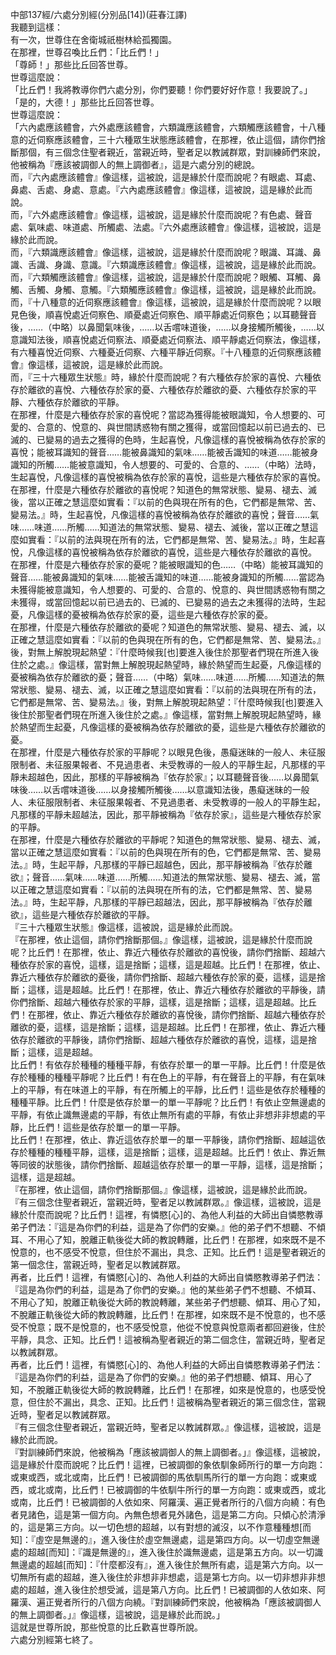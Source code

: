 中部137經/六處分別經(分別品[14])(莊春江譯)  
我聽到這樣：  
有一次，世尊住在舍衛城祇樹林給孤獨園。  
在那裡，世尊召喚比丘們：「比丘們！」  
「尊師！」那些比丘回答世尊。  
世尊這麼說：  
「比丘們！我將教導你們六處分別，你們要聽！你們要好好作意！我要說了。」  
「是的，大德！」那些比丘回答世尊。  
世尊這麼說：  
「六內處應該體會，六外處應該體會，六類識應該體會，六類觸應該體會，十八種意的近伺察應該體會，三十六種眾生狀態應該體會，在那裡，依止這個，請你們捨斷那個，有三個念住聖者親近，當親近時，聖者足以教誡群眾，對訓練師們來說，他被稱為『應該被調御人的無上調御者』，這是六處分別的總說。  
而，『六內處應該體會』像這樣，這被說，這是緣於什麼而說呢？有眼處、耳處、鼻處、舌處、身處、意處。『六內處應該體會』像這樣，這被說，這是緣於此而說。  
而，『六外處應該體會』像這樣，這被說，這是緣於什麼而說呢？有色處、聲音處、氣味處、味道處、所觸處、法處。『六外處應該體會』像這樣，這被說，這是緣於此而說。  
而，『六類識應該體會』像這樣，這被說，這是緣於什麼而說呢？眼識、耳識、鼻識、舌識、身識、意識。『六類識應該體會』像這樣，這被說，這是緣於此而說。  
而，『六類觸應該體會』像這樣，這被說，這是緣於什麼而說呢？眼觸、耳觸、鼻觸、舌觸、身觸、意觸。『六類觸應該體會』像這樣，這被說，這是緣於此而說。  
而，『十八種意的近伺察應該體會』像這樣，這被說，這是緣於什麼而說呢？以眼見色後，順喜悅處近伺察色、順憂處近伺察色、順平靜處近伺察色；以耳聽聲音後，……（中略）以鼻聞氣味後，……以舌嚐味道後，……以身接觸所觸後，……以意識知法後，順喜悅處近伺察法、順憂處近伺察法、順平靜處近伺察法，像這樣，有六種喜悅近伺察、六種憂近伺察、六種平靜近伺察。『十八種意的近伺察應該體會』像這樣，這被說，這是緣於此而說。  
而，『三十六種眾生狀態』時，緣於什麼而說呢？有六種依存於家的喜悅、六種依存於離欲的喜悅、六種依存於家的憂、六種依存於離欲的憂、六種依存於家的平靜、六種依存於離欲的平靜。  
在那裡，什麼是六種依存於家的喜悅呢？當認為獲得能被眼識知，令人想要的、可愛的、合意的、悅意的、與世間誘惑物有關之獲得，或當回憶起以前已過去的、已滅的、已變易的過去之獲得的色時，生起喜悅，凡像這樣的喜悅被稱為依存於家的喜悅；能被耳識知的聲音……能被鼻識知的氣味……能被舌識知的味道……能被身識知的所觸……能被意識知，令人想要的、可愛的、合意的、……（中略）法時，生起喜悅，凡像這樣的喜悅被稱為依存於家的喜悅，這些是六種依存於家的喜悅。  
在那裡，什麼是六種依存於離欲的喜悅呢？知道色的無常狀態、變易、褪去、滅後，當以正確之慧這麼如實看：『以前的色與現在所有的色，它們都是無常、苦、變易法。』時，生起喜悅，凡像這樣的喜悅被稱為依存於離欲的喜悅；聲音……氣味……味道……所觸……知道法的無常狀態、變易、褪去、滅後，當以正確之慧這麼如實看：『以前的法與現在所有的法，它們都是無常、苦、變易法。』時，生起喜悅，凡像這樣的喜悅被稱為依存於離欲的喜悅，這些是六種依存於離欲的喜悅。  
在那裡，什麼是六種依存於家的憂呢？能被眼識知的色……（中略）能被耳識知的聲音……能被鼻識知的氣味……能被舌識知的味道……能被身識知的所觸……當認為未獲得能被意識知，令人想要的、可愛的、合意的、悅意的、與世間誘惑物有關之未獲得，或當回憶起以前已過去的、已滅的、已變易的過去之未獲得的法時，生起憂，凡像這樣的憂被稱為依存於家的憂，這些是六種依存於家的憂。  
在那裡，什麼是六種依存於離欲的憂呢？知道色的無常狀態、變易、褪去、滅，以正確之慧這麼如實看：『以前的色與現在所有的色，它們都是無常、苦、變易法。』後，對無上解脫現起熱望：『什麼時候我[也]要進入後住於那聖者們現在所進入後住於之處。』像這樣，當對無上解脫現起熱望時，緣於熱望而生起憂，凡像這樣的憂被稱為依存於離欲的憂；聲音……（中略）氣味……味道……所觸……知道法的無常狀態、變易、褪去、滅，以正確之慧這麼如實看：『以前的法與現在所有的法，它們都是無常、苦、變易法。』後，對無上解脫現起熱望：『什麼時候我[也]要進入後住於那聖者們現在所進入後住於之處。』像這樣，當對無上解脫現起熱望時，緣於熱望而生起憂，凡像這樣的憂被稱為依存於離欲的憂，這些是六種依存於離欲的憂。  
在那裡，什麼是六種依存於家的平靜呢？以眼見色後，愚癡迷昧的一般人、未征服限制者、未征服果報者、不見過患者、未受教導的一般人的平靜生起，凡那樣的平靜未超越色，因此，那樣的平靜被稱為『依存於家』；以耳聽聲音後……以鼻聞氣味後……以舌嚐味道後……以身接觸所觸後……以意識知法後，愚癡迷昧的一般人、未征服限制者、未征服果報者、不見過患者、未受教導的一般人的平靜生起，凡那樣的平靜未超越法，因此，那平靜被稱為『依存於家』，這些是六種依存於家的平靜。  
在那裡，什麼是六種依存於離欲的平靜呢？知道色的無常狀態、變易、褪去、滅，當以正確之慧這麼如實看：『以前的色與現在所有的色，它們都是無常、苦、變易法。』時，生起平靜，凡那樣的平靜已超越色，因此，那平靜被稱為『依存於離欲』；聲音……氣味……味道……所觸……知道法的無常狀態、變易、褪去、滅，當以正確之慧這麼如實看：『以前的法與現在所有的法，它們都是無常、苦、變易法。』時，生起平靜，凡那樣的平靜已超越法，因此，那平靜被稱為『依存於離欲』，這些是六種依存於離欲的平靜。  
『三十六種眾生狀態』像這樣，這被說，這是緣於此而說。  
『在那裡，依止這個，請你們捨斷那個。』像這樣，這被說，這是緣於什麼而說呢？比丘們！在那裡，依止、靠近六種依存於離欲的喜悅後，請你們捨斷、超越六種依存於家的喜悅，這樣，這是捨斷；這樣，這是超越。比丘們！在那裡，依止、靠近六種依存於離欲的憂後，請你們捨斷、超越六種依存於家的憂，這樣，這是捨斷；這樣，這是超越。比丘們！在那裡，依止、靠近六種依存於離欲的平靜後，請你們捨斷、超越六種依存於家的平靜，這樣，這是捨斷；這樣，這是超越。比丘們！在那裡，依止、靠近六種依存於離欲的喜悅後，請你們捨斷、超越六種依存於離欲的憂，這樣，這是捨斷；這樣，這是超越。比丘們！在那裡，依止、靠近六種依存於離欲的平靜後，請你們捨斷、超越六種依存於離欲的喜悅，這樣，這是捨斷；這樣，這是超越。  
比丘們！有依存於種種的種種平靜，有依存於單一的單一平靜。比丘們！什麼是依存於種種的種種平靜呢？比丘們！有在色上的平靜，有在聲音上的平靜，有在氣味上的平靜，有在味道上的平靜，有在所觸上的平靜，比丘們！這些是依存於種種的種種平靜。比丘們！什麼是依存於單一的單一平靜呢？比丘們！有依止空無邊處的平靜，有依止識無邊處的平靜，有依止無所有處的平靜，有依止非想非非想處的平靜，比丘們！這些是依存於單一的單一平靜。  
比丘們！在那裡，依止、靠近這依存於單一的單一平靜後，請你們捨斷、超越這依存於種種的種種平靜，這樣，這是捨斷；這樣，這是超越。比丘們！依止、靠近無等同彼的狀態後，請你們捨斷、超越這依存於單一的單一平靜，這樣，這是捨斷；這樣，這是超越。  
『在那裡，依止這個，請你們捨斷那個。』像這樣，這被說，這是緣於此而說。  
『有三個念住聖者親近，當親近時，聖者足以教誡群眾。』像這樣，這被說，這是緣於什麼而說呢？比丘們！這裡，有憐愍[心]的、為他人利益的大師出自憐愍教導弟子們法：『這是為你們的利益，這是為了你們的安樂。』他的弟子們不想聽、不傾耳、不用心了知，脫離正軌後從大師的教說轉離，比丘們！在那裡，如來既不是不悅意的，也不感受不悅意，但住於不漏出，具念、正知。比丘們！這是聖者親近的第一個念住，當親近時，聖者足以教誡群眾。  
再者，比丘們！這裡，有憐愍[心]的、為他人利益的大師出自憐愍教導弟子們法：『這是為你們的利益，這是為了你們的安樂。』他的某些弟子們不想聽、不傾耳、不用心了知，脫離正軌後從大師的教說轉離，某些弟子們想聽、傾耳、用心了知，不脫離正軌後從大師的教說轉離，比丘們！在那裡，如來既不是不悅意的，也不感受不悅意；既不是悅意的，也不感受悅意，他從不悅意與悅意兩者都回避後，住於平靜，具念、正知。比丘們！這被稱為聖者親近的第二個念住，當親近時，聖者足以教誡群眾。  
再者，比丘們！這裡，有憐愍[心]的、為他人利益的大師出自憐愍教導弟子們法：『這是為你們的利益，這是為了你們的安樂。』他的弟子們想聽、傾耳、用心了知，不脫離正軌後從大師的教說轉離，比丘們！在那裡，如來是悅意的，也感受悅意，但住於不漏出，具念、正知。比丘們！這被稱為聖者親近的第三個念住，當親近時，聖者足以教誡群眾。  
『有三個念住聖者親近，當親近時，聖者足以教誡群眾。』像這樣，這被說，這是緣於此而說。  
『對訓練師們來說，他被稱為「應該被調御人的無上調御者。」』像這樣，這被說，這是緣於什麼而說呢？比丘們！這裡，已被調御的象依馴象師所行的單一方向跑：或東或西，或北或南，比丘們！已被調御的馬依馴馬所行的單一方向跑：或東或西，或北或南，比丘們！已被調御的牛依馴牛所行的單一方向跑：或東或西，或北或南，比丘們！已被調御的人依如來、阿羅漢、遍正覺者所行的八個方向繞：有色者見諸色，這是第一個方向。內無色想者見外諸色，這是第二方向。只傾心於清淨的，這是第三方向。以一切色想的超越，以有對想的滅沒，以不作意種種想[而知]：『虛空是無邊的』，進入後住於虛空無邊處，這是第四方向。以一切虛空無邊處的超越[而知]：『識是無邊的』，進入後住於識無邊處，這是第五方向。以一切識無邊處的超越[而知]：『什麼都沒有』，進入後住於無所有處，這是第六方向。以一切無所有處的超越，進入後住於非想非非想處，這是第七方向。以一切非想非非想處的超越，進入後住於想受滅，這是第八方向。比丘們！已被調御的人依如來、阿羅漢、遍正覺者所行的八個方向繞。『對訓練師們來說，他被稱為「應該被調御人的無上調御者。」』像這樣，這被說，這是緣於此而說。」  
這就是世尊所說，那些悅意的比丘歡喜世尊所說。  
六處分別經第七終了。  
  
  
